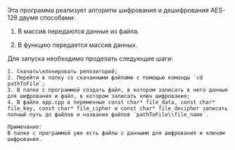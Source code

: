Эта программа реализует алгоритм шифрования и дешифрования AES-128 двумя способами:

1. В массив передаются данные из файла.

2. В функцию передается массив данных. 

Для запуска необходимо проделать следующие шаги:

	1. Скачать\клонировать репозиторий;
	2. Перейти в папку со скачанными файлами с помощью команды `cd pathToFile`;
	3. В папке с программой создать файл, в котором записать в него данные для шифрования и файл, в котором записать ключ шифрования;
	4. В файле app.cpp в переменные const char* file_data, const char* file_key, const char* file_cipher и const char* file_decipher записать полный путь до файлов и названия файлов `pathToFile\\file_name`.

	Примечание:
	В папке с программой уже есть файлы с данными для шифрования и ключом шифрования.